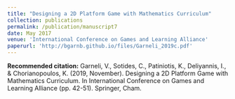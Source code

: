 ```yaml
---
title: "Designing a 2D Platform Game with Mathematics Curriculum"
collection: publications
permalink: /publication/manuscript7
date: May 2017
venue: 'International Conference on Games and Learning Alliance'
paperurl: 'http://bgarnb.github.io/files/Garneli_2019c.pdf'
---
```


<b> Recommended citation:</b> Garneli, V., Sotides, C., Patiniotis, K., Deliyannis, I., & Chorianopoulos, K. (2019, November). Designing a 2D Platform Game with Mathematics Curriculum. In International Conference on Games and Learning Alliance (pp. 42-51). Springer, Cham.
